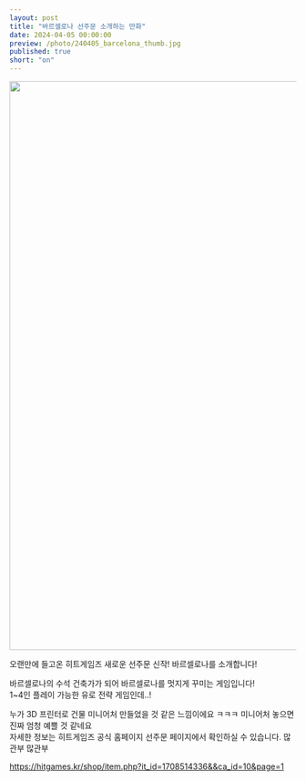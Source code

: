 ```yaml
---
layout: post
title: "바르셀로나 선주문 소개하는 만화"
date: 2024-04-05 00:00:00
preview: /photo/240405_barcelona_thumb.jpg
published: true
short: "on"
---
```


<img src="/photo/240405_barcelona.jpg" width="1000">

오랜만에 들고온 히트게임즈 새로운 선주문 신작! 바르셀로나를 소개합니다!<br>

바르셀로나의 수석 건축가가 되어 바르셀로나를 멋지게 꾸미는 게임입니다!<br>
1~4인 플레이 가능한 유로 전략 게임인데..!<br>

누가 3D 프린터로 건물 미니어처 만들었을 것 같은 느낌이에요 ㅋㅋㅋ  미니어처 놓으면 진짜 엄청 예쁠 것 같네요<br>
자세한 정보는 히트게임즈 공식 홈페이지 선주문 페이지에서 확인하실 수 있습니다. 많관부 많관부<br>

https://hitgames.kr/shop/item.php?it_id=1708514336&&ca_id=10&page=1







